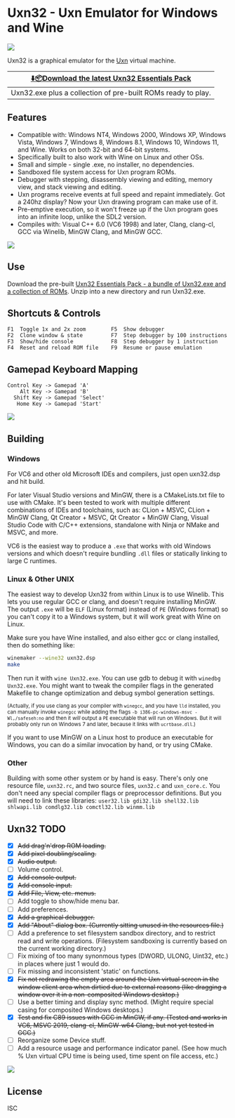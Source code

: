 Uxn32 - Uxn Emulator for Windows and Wine
=========================================

![](https://raw.githubusercontent.com/wiki/randrew/uxn32/uxn32-banner.png)

Uxn32 is a graphical emulator for the [Uxn](https://100r.co/site/uxn.html) virtual machine.

| **[⬇️📦Download the latest Uxn32 Essentials Pack](https://github.com/randrew/uxn32/releases/latest/download/uxn32-essentials.zip)** |
| ---
| Uxn32.exe plus a collection of pre-built ROMs ready to play. |

Features
--------

* Compatible with: Windows NT4, Windows 2000, Windows XP, Windows Vista, Windows 7, Windows 8, Windows 8.1, Windows 10, Windows 11, and Wine. Works on both 32-bit and 64-bit systems.
* Specifically built to also work with Wine on Linux and other OSs.
* Small and simple - single .exe, no installer, no dependencies.
* Sandboxed file system access for Uxn program ROMs.
* Debugger with stepping, disassembly viewing and editing, memory view, and stack viewing and editing.
* Uxn programs receive events at full speed and repaint immediately. Got a 240hz display? Now your Uxn drawing program can make use of it.
* Pre-emptive execution, so it won't freeze up if the Uxn program goes into an infinite loop, unlike the SDL2 version.
* Compiles with: Visual C++ 6.0 (VC6 1998) and later, Clang, clang-cl, GCC via Winelib, MinGW Clang, and MinGW GCC.

![](https://raw.githubusercontent.com/wiki/randrew/uxn32/uxn32-1.2-screenshot.gif)

Use
---

Download the pre-built [Uxn32 Essentials Pack - a bundle of Uxn32.exe and a collection of ROMs](https://github.com/randrew/uxn32/releases/latest/download/uxn32-essentials.zip). Unzip into a new directory and run Uxn32.exe.

Shortcuts & Controls
--------------------

    F1  Toggle 1x and 2x zoom        F5  Show debugger
    F2  Clone window & state         F7  Step debugger by 100 instructions
    F3  Show/hide console            F8  Step debugger by 1 instruction
    F4  Reset and reload ROM file    F9  Resume or pause emulation

Gamepad Keyboard Mapping
------------------------

    Control Key -> Gamepad 'A'
        Alt Key -> Gamepad 'B'
      Shift Key -> Gamepad 'Select'
       Home Key -> Gamepad 'Start'
    
![](https://raw.githubusercontent.com/wiki/randrew/uxn32/uxn32-1.4-screenshot.gif)

Building
--------

### Windows

For VC6 and other old Microsoft IDEs and compilers, just open uxn32.dsp and hit build.

For later Visual Studio versions and MinGW, there is a CMakeLists.txt file to use with CMake. It's been tested to work with multiple different combinations of IDEs and toolchains, such as: CLion + MSVC, CLion + MinGW Clang, Qt Creator + MSVC, Qt Creator + MinGW Clang, Visual Studio Code with C/C++ extensions, standalone with Ninja or NMake and MSVC, and more.

VC6 is the easiest way to produce a `.exe` that works with old Windows versions and which doesn't require bundling `.dll` files or statically linking to large C runtimes.

### Linux & Other UNIX

The easiest way to develop Uxn32 from within Linux is to use Winelib. This lets you use regular GCC or clang, and doesn't require installing MinGW. The output `.exe` will be `ELF` (Linux format) instead of `PE` (Windows format) so you can't copy it to a Windows system, but it will work great with Wine on Linux.

Make sure you have Wine installed, and also either gcc or clang installed, then do something like:

```sh
winemaker --wine32 uxn32.dsp
make
```

Then run it with `wine Uxn32.exe`. You can use gdb to debug it with `winedbg Uxn32.exe`. You might want to tweak the compiler flags in the generated Makefile to change optimization and debug symbol generation settings.

<sub>(Actually, if you use clang as your compiler with `winegcc`, and you have `lld` installed, you can manually invoke `winegcc` while adding the flags `-b i386-pc-windows-msvc -Wl,/safeseh:no` and then it *will* output a `PE` executable that will run on Windows. But it will probably only run on Windows 7 and later, because it links with `ucrtbase.dll`.)</sub>

If you want to use MinGW on a Linux host to produce an executable for Windows, you can do a similar invocation by hand, or try using CMake.

### Other

Building with some other system or by hand is easy. There's only one resource file, `uxn32.rc`, and two source files, `uxn32.c` and `uxn_core.c`. You don't need any special compiler flags or preprocessor definitions. But you will need to link these libraries: `user32.lib gdi32.lib shell32.lib shlwapi.lib comdlg32.lib comctl32.lib winmm.lib`

Uxn32 TODO
----------

- [x] ~~Add drag'n'drop ROM loading.~~
- [x] ~~Add pixel doubling/scaling.~~
- [x] ~~Audio output.~~
- [ ] Volume control.
- [x] ~~Add console output.~~
- [x] ~~Add console input.~~
- [x] ~~Add File, View, etc. menus.~~
- [ ] Add toggle to show/hide menu bar.
- [ ] Add preferences.
- [x] ~~Add a graphical debugger.~~
- [x] ~~Add "About" dialog box. (Currently sitting unused in the resources file.)~~
- [ ] Add a preference to set filesystem sandbox directory, and to restrict read and write operations. (Filesystem sandboxing is currently based on the current working directory.)
- [ ] Fix mixing of too many synonmous types (DWORD, ULONG, Uint32, etc.) in places where just 1 would do.
- [ ] Fix missing and inconsistent 'static' on functions.
- [x] ~~Fix not redrawing the empty area around the Uxn virtual screen in the window client area when dirtied due to external reasons (like dragging a window over it in a non-composited Windows desktop.)~~
- [ ] Use a better timing and display sync method. (Might require special casing for composited Windows desktops.)
- [x] ~~Test and fix C89 issues with GCC in MinGW, if any. (Tested and works in VC6, MSVC 2019, clang-cl, MinGW-w64 Clang, but not yet tested in GCC.)~~
- [ ] Reorganize some Device stuff.
- [ ] Add a resource usage and performance indicator panel. (See how much % Uxn virtual CPU time is being used, time spent on file access, etc.)

![](https://raw.githubusercontent.com/wiki/randrew/uxn32/uxn32-1.3-screenshot.gif)

License
-------

ISC

